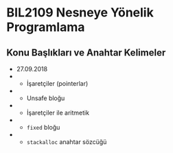 # BIL2109 Nesneye Yönelik Programlama

## Konu Başlıkları ve Anahtar Kelimeler

- 27.09.2018
- - İşaretçiler (pointerlar)
- - Unsafe bloğu
- - İşaretçiler ile aritmetik
- - `fixed` bloğu
- - `stackalloc` anahtar sözcüğü

